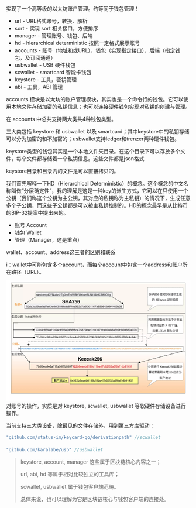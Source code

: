 实现了一个高等级的以太坊账户管理。约等同于钱包管理！

* url - URL格式账号，转换、解析
* sort - 实现 sort 相关接口，方便排序
* manager - 管理账号、钱包、后端
* hd - hierarchical deterministic 按照一定格式展示账号
* accounts - 账号（地址和或URL）、钱包（实现指定接口）、后端（指定钱包，及订阅通道）
* usbwallet - USB 硬件钱包
* scwallet - smartcard 智能卡钱包
* keystore - 工具，密钥管理
* abi - 工具，ABI 管理

accounts 模块是以太坊的账户管理模块，其实也是一个命令行的钱包。它可以使用本地文件存储加密的私钥信息；也可以连接硬件钱包实现对私钥的创建与管理。

在 accounts 中总共支持两大类共4种钱包类型。

三大类包括 keystore 和 usbwallet 以及 smartcard；其中keystore中的私钥存储可以分为加密的和不加密的；usbwallet支持ledger和trenzer两种硬件钱包。

keystore类型的钱包其实是一个本地文件夹目录。在这个目录下可以存放多个文件，每个文件都存储着一个私钥信息。这些文件都是json格式

keystore目录和目录内的文件是可以直接拷贝的。

我们首先解释一下HD（Hierarchical Deterministic）的概念。这个概念的中文名称叫做“分层确定性”，我的理解是这是一种key的派生方式，它可以在只使用一个公钥（我们称这个公钥为主公钥，其对应的私钥称为主私钥）的情况下，生成任意多个子公钥，而这些子公钥都是可以被主私钥控制的。HD的概念最早是从比特币的BIP-32提案中提出来的。

* 账号 Account
* 钱包 Wallet
* 管理（Manager，这是重点）

wallet、account、address这三者的区别和联系

i：wallet中可能包含多个account，而每个account中包含一个address和账户所在路径（URL）。

![](/assets/generator-accounts.png)对账号的操作，实质是对 keystore, scwallet, usbwallet 等软硬件存储设备进行操作。

当前支持三大类设备，除最见的文件存储外，用到第三方库驱动：

```go
"github.com/status-im/keycard-go/derivationpath" //scwallet

"github.com/karalabe/usb" //usbwallet
```

> keystore, account, manager 这些属于区块链核心内容之一；
>
> url, abi, hd 等属于相对比较独立的工具库；
>
> scwallet, usbwallet 属于钱包客户端范畴。
>
> 总体来说，也可以理解为它是区块链核心与钱包客户端的连接处。



